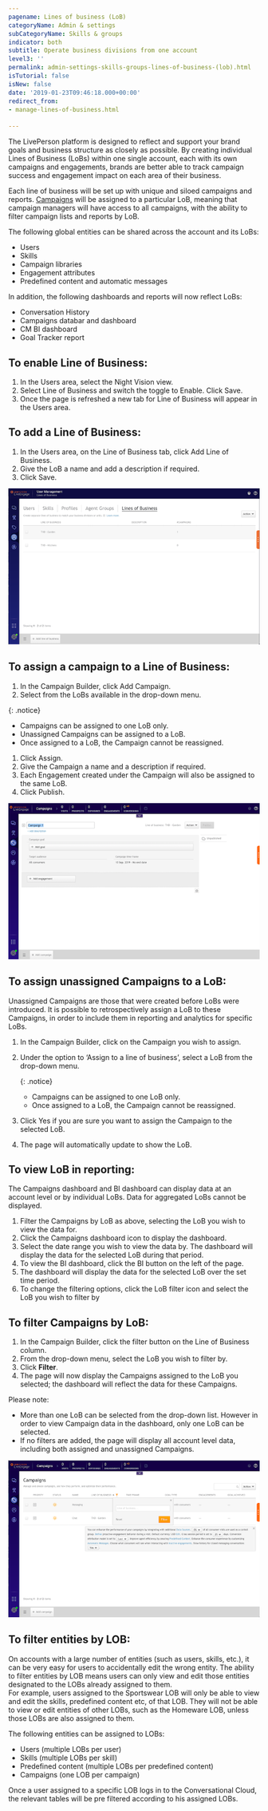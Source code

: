 ```yaml
---
pagename: Lines of business (LoB)
categoryName: Admin & settings
subCategoryName: Skills & groups
indicator: both
subtitle: Operate business divisions from one account
level3: ''
permalink: admin-settings-skills-groups-lines-of-business-(lob).html
isTutorial: false
isNew: false
date: '2019-01-23T09:46:18.000+00:00'
redirect_from:
- manage-lines-of-business.html

---
```

The LivePerson platform is designed to reflect and support your brand goals and business structure as closely as possible. By creating individual Lines of Business (LoBs) within one single account, each with its own campaigns and engagements, brands are better able to track campaign success and engagement impact on each area of their business.

Each line of business will be set up with unique and siloed campaigns and reports. [Campaigns](contact-center-management-campaigns-campaigns-overview.html) will be assigned to a particular LoB, meaning that campaign managers will have access to all campaigns, with the ability to filter campaign lists and reports by LoB.

The following global entities can be shared across the account and its LoBs:

* Users
* Skills
* Campaign libraries
* Engagement attributes
* Predefined content and automatic messages

In addition, the following dashboards and reports will now reflect LoBs:

* Conversation History
* Campaigns databar and dashboard
* CM BI dashboard
* Goal Tracker report

## To enable Line of Business:

1. In the Users area, select the Night Vision view.
2. Select Line of Business and switch the toggle to Enable. Click Save.
3. Once the page is refreshed a new tab for Line of Business will appear in the Users area.

## To add a Line of Business:

1. In the Users area, on the Line of Business tab, click Add Line of Business.
2. Give the LoB a name and add a description if required.
3. Click Save.

![](/img/LoB2.png)

## To assign a campaign to a Line of Business:

1. In the Campaign Builder, click Add Campaign.
2. Select from the LoBs available in the drop-down menu.

{: .notice}

* Campaigns can be assigned to one LoB only.
* Unassigned Campaigns can be assigned to a LoB.
* Once assigned to a LoB, the Campaign cannot be reassigned.

1. Click Assign.
2. Give the Campaign a name and a description if required.
3. Each Engagement created under the Campaign will also be assigned to the same LoB.
4. Click Publish.

![](/img/LoB4.png)

## To assign unassigned Campaigns to a LoB:

Unassigned Campaigns are those that were created before LoBs were introduced. It is possible to retrospectively assign a LoB to these Campaigns, in order to include them in reporting and analytics for specific LoBs.

1. In the Campaign Builder, click on the Campaign you wish to assign.
2. Under the option to ‘Assign to a line of business’, select a LoB from the drop-down menu.

   {: .notice}
   * Campaigns can be assigned to one LoB only.
   * Once assigned to a LoB, the Campaign cannot be reassigned.
3. Click Yes if you are sure you want to assign the Campaign to the selected LoB.
4. The page will automatically update to show the LoB.

## To view LoB in reporting:

The Campaigns dashboard and BI dashboard can display data at an account level or by individual LoBs. Data for aggregated LoBs cannot be displayed.

1. Filter the Campaigns by LoB as above, selecting the LoB you wish to view the data for.
2. Click the Campaigns dashboard icon to display the dashboard.
3. Select the date range you wish to view the data by. The dashboard will display the data for the selected LoB during that period.
4. To view the BI dashboard, click the BI button on the left of the page.
5. The dashboard will display the data for the selected LoB over the set time period.
6. To change the filtering options, click the LoB filter icon and select the LoB you wish to filter by

## To filter Campaigns by LoB:

1. In the Campaign Builder, click the filter button on the Line of Business column.
2. From the drop-down menu, select the LoB you wish to filter by.
3. Click **Filter**.
4. The page will now display the Campaigns assigned to the LoB you selected; the dashboard will reflect the data for these Campaigns.

Please note:

* More than one LoB can be selected from the drop-down list. However in order to view Campaign data in the dashboard, only one LoB can be selected.
* If no filters are added, the page will display all account level data, including both assigned and unassigned Campaigns.

![](/img/LoB7.png)

## To filter entities by LOB:

On accounts with a large number of entities (such as users, skills, etc.), it can be very easy for users to accidentally edit the wrong entity. The ability to filter entities by LOB means users can only view and edit those entities designated to the LOBs already assigned to them.  
For example, users assigned to the Sportswear LOB will only be able to view and edit the skills, predefined content etc, of that LOB. They will not be able to view or edit entities of other LOBs, such as the Homeware LOB, unless those LOBs are also assigned to them.

The following entities can be assigned to LOBs:

* Users (multiple LOBs per user)
* Skills (multiple LOBs per skill)
* Predefined content (multiple LOBs per predefined content)
* Campaigns (one LOB per campaign)

Once a user assigned to a specific LOB logs in to the Conversational Cloud, the relevant tables will be pre filtered according to his assigned LOBs.
